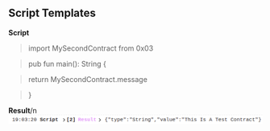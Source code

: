 ## Script Templates

**Script**

>import MySecondContract from 0x03

>pub fun main(): String {

  >return MySecondContract.message

>}

**Result**/n
![](images/Cadence-c2d1.png)
